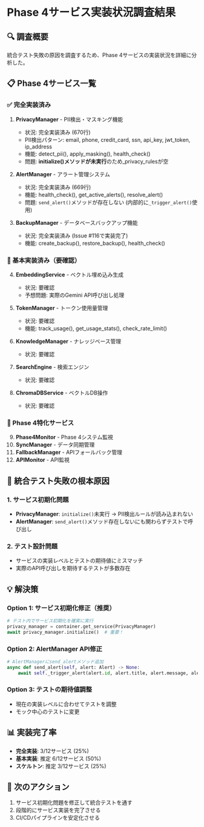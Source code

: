 # Phase 4サービス実装状況調査結果

## 🔍 調査概要
統合テスト失敗の原因を調査するため、Phase 4サービスの実装状況を詳細に分析した。

## 📋 Phase 4サービス一覧

### ✅ 完全実装済み
1. **PrivacyManager** - PII検出・マスキング機能
   - 状況: 完全実装済み (670行)
   - PII検出パターン: email, phone, credit_card, ssn, api_key, jwt_token, ip_address
   - 機能: detect_pii(), apply_masking(), health_check()
   - 問題: **initialize()メソッドが未実行**のため_privacy_rulesが空

2. **AlertManager** - アラート管理システム
   - 状況: 完全実装済み (669行)
   - 機能: health_check(), get_active_alerts(), resolve_alert()
   - 問題: `send_alert()`メソッドが存在しない (内部的に`_trigger_alert()`使用)

3. **BackupManager** - データベースバックアップ機能
   - 状況: 完全実装済み (Issue #116で実装完了)
   - 機能: create_backup(), restore_backup(), health_check()

### 🔧 基本実装済み（要確認）
4. **EmbeddingService** - ベクトル埋め込み生成
   - 状況: 要確認
   - 予想問題: 実際のGemini API呼び出し処理

5. **TokenManager** - トークン使用量管理
   - 状況: 要確認
   - 機能: track_usage(), get_usage_stats(), check_rate_limit()

6. **KnowledgeManager** - ナレッジベース管理
   - 状況: 要確認

7. **SearchEngine** - 検索エンジン
   - 状況: 要確認

8. **ChromaDBService** - ベクトルDB操作
   - 状況: 要確認

### 🚀 Phase 4特化サービス
9. **Phase4Monitor** - Phase 4システム監視
10. **SyncManager** - データ同期管理
11. **FallbackManager** - APIフォールバック管理
12. **APIMonitor** - API監視

## 🔧 統合テスト失敗の根本原因

### 1. サービス初期化問題
- **PrivacyManager**: `initialize()`未実行 → PII検出ルールが読み込まれない
- **AlertManager**: `send_alert()`メソッド存在しないにも関わらずテストで呼び出し

### 2. テスト設計問題
- サービスの実装レベルとテストの期待値にミスマッチ
- 実際のAPI呼び出しを期待するテストが多数存在

## 💡 解決策

### Option 1: サービス初期化修正（推奨）
```python
# テスト内でサービス初期化を確実に実行
privacy_manager = container.get_service(PrivacyManager)
await privacy_manager.initialize()  # 重要！
```

### Option 2: AlertManager API修正
```python
# AlertManagerにsend_alertメソッド追加
async def send_alert(self, alert: Alert) -> None:
    await self._trigger_alert(alert.id, alert.title, alert.message, alert.severity)
```

### Option 3: テストの期待値調整
- 現在の実装レベルに合わせてテストを調整
- モック中心のテストに変更

## 📊 実装完了率
- **完全実装**: 3/12サービス (25%)
- **基本実装**: 推定 6/12サービス (50%)
- **スケルトン**: 推定 3/12サービス (25%)

## 🎯 次のアクション
1. サービス初期化問題を修正して統合テストを通す
2. 段階的にサービス実装を完了させる
3. CI/CDパイプラインを安定化させる
